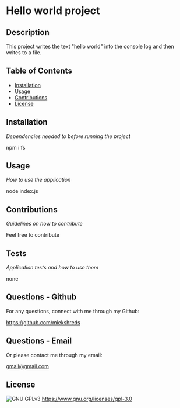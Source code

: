 # Hello world project 
  
  
  ## Description 
  
  This project writes the text "hello world" into the console log and then writes to a file.
  ## Table of Contents
  * [Installation](#installation)
  * [Usage](#usage)
  * [Contributions](#contributions)
  * [License](#license)
  
  ## Installation

  *Dependencies needed to before running the project*
  
  npm i fs
  
  
  ## Usage 
  
  *How to use the application*
  
  node index.js

  
  
  ## Contributions
  
  *Guidelines on how to contribute*
  
  Feel free to contribute 
  
  ## Tests
  
  *Application tests and how to use them*
  
  none

  ## Questions - Github
  
  For any questions, connect with me through my Github: 
  
  https://github.com/miekshreds
  
  
  ## Questions - Email
    
  Or please contact me through my email:
  
  [gmail@gmail.com](mailto:gmail@gmail.com)
  
  
  ## License
  
  ![GNU GPLv3](https://img.shields.io/badge/License-GPLv3-blue.svg)
  https://www.gnu.org/licenses/gpl-3.0
  
  